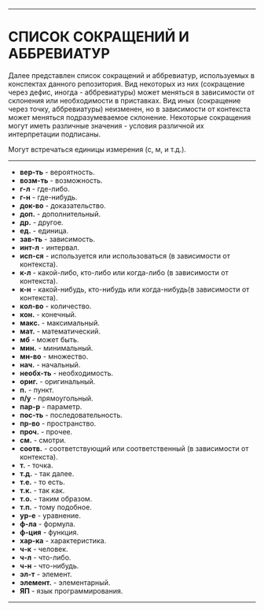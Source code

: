 ________________________________________________________________________

# СПИСОК СОКРАЩЕНИЙ И АББРЕВИАТУР #

Далее представлен список сокращений и аббревиатур, используемых в
конспектах данного репозитория. Вид некоторых из них (сокращение через
дефис, иногда - аббревиатуры) может меняться в зависимости от склонения
или необходимости в приставках. Вид иных (сокращение через точку,
аббревиатуры) неизменен, но в зависимости от контекста может меняться
подразумеваемое склонение. Некоторые сокращения могут иметь различные
значения - условия различной их интерпретации подписаны.

Могут встречаться единицы измерения (с, м, и т.д.).
________________________________________________________________________

- **вер-ть** - вероятность.
- **возм-ть** - возможность.
- **г-л** - где-либо.
- **г-н** - где-нибудь.
- **док-во** - доказательство.
- **доп.** - дополнительный.
- **др.** - другое.
- **ед.** - единица.
- **зав-ть** - зависимость.
- **инт-л** - интервал.
- **исп-ся** - используется или использоваться (в зависимости от
    контекста).
- **к-л** - какой-либо, кто-либо или когда-либо (в зависимости от
    контекста).
- **к-н** - какой-нибудь, кто-нибудь или когда-нибудь(в зависимости от
    контекста).
- **кол-во** - количество.
- **кон.** - конечный.
- **макс.** - максимальный.
- **мат.** - математический.
- **мб** - может быть.
- **мин.** - минимальный.
- **мн-во** - множество.
- **нач.** - начальный.
- **необх-ть** - необходимость.
- **ориг.** - оригинальный.
- **п.** - пункт.
- **п/у** - прямоугольный.
- **пар-р** - параметр.
- **пос-ть** - последовательность.
- **пр-во** - пространство.
- **проч.** - прочее.
- **см.** - смотри.
- **соотв.** - соответствующий или соответственный (в зависимости от
    контекста).
- **т.** - точка.
- **т.д.** - так далее.
- **т.е.** - то есть.
- **т.к.** - так как.
- **т.о.** - таким образом.
- **т.п.** - тому подобное.
- **ур-е** - уравнение.
- **ф-ла** - формула.
- **ф-ция** - функция.
- **хар-ка** - характеристика.
- **ч-к** - человек.
- **ч-л** - что-либо.
- **ч-н** - что-нибудь.
- **эл-т** - элемент.
- **элемент.** - элементарный.
- **ЯП** - язык программирования.
________________________________________________________________________
